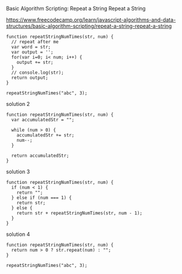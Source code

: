 Basic Algorithm Scripting: Repeat a String Repeat a String

https://www.freecodecamp.org/learn/javascript-algorithms-and-data-structures/basic-algorithm-scripting/repeat-a-string-repeat-a-string

```
function repeatStringNumTimes(str, num) {
  // repeat after me
  var word = str;
  var output = '';
  for(var i=0; i< num; i++) {
    output += str;
  }
  // console.log(str);
  return output;
}

repeatStringNumTimes("abc", 3);
```

solution 2
```
function repeatStringNumTimes(str, num) {
  var accumulatedStr = "";

  while (num > 0) {
    accumulatedStr += str;
    num--;
  }

  return accumulatedStr;
}

```

solution 3 
```
function repeatStringNumTimes(str, num) {
  if (num < 1) {
    return "";
  } else if (num === 1) {
    return str;
  } else {
    return str + repeatStringNumTimes(str, num - 1);
  }
}
```


solution 4
```
function repeatStringNumTimes(str, num) {
  return num > 0 ? str.repeat(num) : "";
}

repeatStringNumTimes("abc", 3);
```